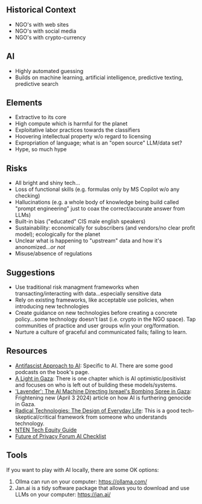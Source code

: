## Historical Context
* NGO's with web sites
* NGO's with social media
* NGO's with crypto-currency

## AI 
* Highly automated guessing
* Builds on machine learning, artificial intelligence, predictive texting, predictive search

## Elements
* Extractive to its core
* High compute which is harmful for the planet
* Exploitative labor practices towards the classifiers
* Hoovering intellectual property w/o regard to licensing
* Expropriation of language; what is an "open source" LLM/data set?
* Hype, so much hype

## Risks
* All bright and shiny tech...
* Loss of functional skills (e.g. formulas only by MS Copilot w/o any checking)
* Hallucinations (e.g. a whole body of knowledge being build called "prompt engineering" just to coax the correct/accurate answer from LLMs)
* Built-in bias ("educated" CIS male english speakers) 
* Sustainability: economically for subscribers (and vendors/no clear profit model); ecologically for the planet
* Unclear what is happening to "upstream" data and how it's anonomized...*or not*
* Misuse/absence of regulations

## Suggestions
* Use traditional risk managment frameworks when transacting/interacting with data...especially sensitive data
* Rely on existing frameworks, like acceptable use policies, when introducing new technologies
* Create guidance on new technologies before creating a concrete policy...some technology doesn't last (i.e. crypto in the NGO space). Tap communities of practice and user groups w/in your org/formation.
* Nurture a culture of graceful and communicated fails; failing to learn.


## Resources
* [Antifascist Approach to AI](https://bristoluniversitypress.co.uk/resisting-ai): Specific to AI. There are some good podcasts on the book's page.
* [A Light in Gaza](https://www.haymarketbooks.org/books/1861-light-in-gaza): There is one chapter which is AI optimistic/positivist and focuses on who is left out of building these models/systems.
* ['Lavender': The AI Machine Directing Isreael's Bombing Spree in Gaza](https://www.972mag.com/lavender-ai-israeli-army-gaza/): Frightening new (April 3 2024) article on how AI is furthering genocide in Gaza.
* [Radical Technologies: The Design of Everyday Life](https://www.versobooks.com/products/119-radical-technologies): This is a good tech-skeptical/critical framework from someone who understands technology.
* [NTEN Tech Equity Guide](https://word.nten.org/wp-content/uploads/2021/07/NTEN-Equity-Guide-for-Nonprofit-Technology_September_2020_v2.pdf)
* [Future of Privacy Forum AI Checklist](https://fpf.org/wp-content/uploads/2023/07/Generative-AI-Checklist.pdf)

## Tools
If you want to play with AI locally, there are some OK options:
1. Ollma can run on your computer: https://ollama.com/
2. Jan.ai is a tidy software package that allows you to download and use LLMs on your computer: https://jan.ai/
